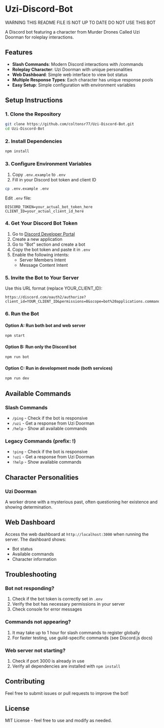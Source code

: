 # Uzi-Discord-Bot

WARNING THIS README FILE IS NOT UP TO DATE DO NOT USE THIS BOT

A Discord bot featuring a character from Murder Drones Called Uzi Doorman for roleplay interactions.

## Features

- **Slash Commands**: Modern Discord interactions with /commands
- **Roleplay Character**: Uzi Doorman with unique personalities
- **Web Dashboard**: Simple web interface to view bot status
- **Multiple Response Types**: Each character has unique response pools
- **Easy Setup**: Simple configuration with environment variables

## Setup Instructions

### 1. Clone the Repository
```bash
git clone https://github.com/coltonsr77/Uzi-Discord-Bot.git
cd Uzi-Discord-Bot
```

### 2. Install Dependencies
```bash
npm install
```

### 3. Configure Environment Variables
1. Copy `.env.example` to `.env`
2. Fill in your Discord bot token and client ID

```bash
cp .env.example .env
```

Edit `.env` file:
```
DISCORD_TOKEN=your_actual_bot_token_here
CLIENT_ID=your_actual_client_id_here
```

### 4. Get Your Discord Bot Token
1. Go to [Discord Developer Portal](https://discord.com/developers/applications)
2. Create a new application
3. Go to "Bot" section and create a bot
4. Copy the bot token and paste it in `.env`
5. Enable the following intents:
   - Server Members Intent
   - Message Content Intent

### 5. Invite the Bot to Your Server
Use this URL format (replace YOUR_CLIENT_ID):
```
https://discord.com/oauth2/authorize?client_id=YOUR_CLIENT_ID&permissions=8&scope=bot%20applications.commands
```

### 6. Run the Bot

#### Option A: Run both bot and web server
```bash
npm start
```

#### Option B: Run only the Discord bot
```bash
npm run bot
```

#### Option C: Run in development mode (both services)
```bash
npm run dev
```

## Available Commands

### Slash Commands
- `/ping` - Check if the bot is responsive
- `/uzi` - Get a response from Uzi Doorman
- `/help` - Show all available commands

### Legacy Commands (prefix: !)
- `!ping` - Check if the bot is responsive
- `!uzi` - Get a response from Uzi Doorman
- `!help` - Show available commands

## Character Personalities

### Uzi Doorman
A worker drone with a mysterious past, often questioning her existence and showing determination.

## Web Dashboard
Access the web dashboard at `http://localhost:3000` when running the server. The dashboard shows:
- Bot status
- Available commands
- Character information

## Troubleshooting

### Bot not responding?
1. Check if the bot token is correctly set in `.env`
2. Verify the bot has necessary permissions in your server
3. Check console for error messages

### Commands not appearing?
1. It may take up to 1 hour for slash commands to register globally
2. For faster testing, use guild-specific commands (see Discord.js docs)

### Web server not starting?
1. Check if port 3000 is already in use
2. Verify all dependencies are installed with `npm install`

## Contributing
Feel free to submit issues or pull requests to improve the bot!

## License
MIT License - feel free to use and modify as needed.
